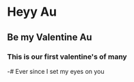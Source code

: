 # Heyy Au 

## Be my Valentine Au
### This is our first valentine's of many 

-# Ever since I set my eyes on you 
